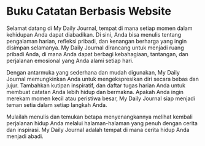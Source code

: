 # Buku Catatan Berbasis Website

Selamat datang di My Daily Journal, tempat di mana setiap momen dalam kehidupan Anda dapat diabadikan. Di sini, Anda bisa menulis tentang pengalaman harian, refleksi pribadi, dan kenangan berharga yang ingin disimpan selamanya. My Daily Journal dirancang untuk menjadi ruang pribadi Anda, di mana Anda dapat berbagi kebahagiaan, tantangan, dan perjalanan emosional yang Anda alami setiap hari.

Dengan antarmuka yang sederhana dan mudah digunakan, My Daily Journal memungkinkan Anda untuk mengekspresikan diri secara bebas dan jujur. Tambahkan kutipan inspiratif, dan daftar tugas harian Anda untuk membuat catatan Anda lebih hidup dan bermakna. Apakah Anda ingin merekam momen kecil atau peristiwa besar, My Daily Journal siap menjadi teman setia dalam setiap langkah Anda.

Mulailah menulis dan temukan betapa menyenangkannya melihat kembali perjalanan hidup Anda melalui halaman-halaman yang penuh dengan cerita dan inspirasi. My Daily Journal adalah tempat di mana cerita hidup Anda menjadi abadi.
